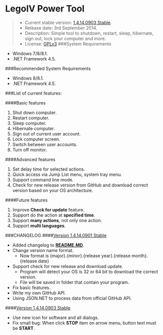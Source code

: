 LegoIV Power Tool
===============
> * Current stable version: [1.4.14.0903 Stable](https://github.com/ansidev/legoivpowertool/releases/tag/1.4.14.0903 "1.4.14.0903 Stable").
> * Release date: 3rd September 2014.
> * Description: Simple tool to shutdown, restart, sleep, hibernate, sign out, lock your computer and more.
> * License: [GPLv3](http://www.gnu.org/licenses/gpl-3.0.html "GNU General Public License Version 3")
###System Requirements
* Windows 7/8/8.1.
* .NET Framework 4.5.

###Recommended System Requirements
* Windows 8/8.1.
* .NET Framework 4.5.

###List of current features:

####Basic features
1. Shut down computer.
2. Restart computer.
3. Sleep computer.
4. Hibernate computer.
5. Sign out of current user account.
6. Lock computer screen.
7. Switch between user accounts.
8. Turn off monitor.

####Advanced features
1. Set delay time for selected actions.
2. Quick access via Jump List menu, system tray menu.
3. Support command line mode.
4. Check for new release version from GitHub and download correct version based on your OS architecture.

####Future features
1. Improve **Check for update** feature.
2. Support do the action at **specified time**.
3. Support **many actions**, not only one action.
4. Support **multi languages**.

###CHANGELOG
####[Version 1.4.14.0901 Stable](https://github.com/ansidev/legoivpowertool/releases/tag/1.4.14.0901 "1.4.14.0901 Stable")
* Added changelog to [**README.MD**](https://github.com/ansidev/legoivpowertool/blob/master/README.md "README.MD").
* Change version name format.
    * Now format is {major}.{minor}.{release year}.{release month}.{release date}
* Support check for new release and download update.
    * Program will detect your OS is 32 or 64 bit to download the correct version.
    * File will be saved in folder that contain your program.
* Fix basic features.
* Write my own GitHub API.
* Using JSON.NET to process data from official GitHub API.

####[Version 1.4.14.0903 Stable](https://github.com/ansidev/legoivpowertool/releases/tag/1.4.14.0903 "1.4.14.0903 Stable")
* Use new icon for software and all dialogs.
* Fix small bug: When click **STOP** item on arrow menu, button text must be **START**.
